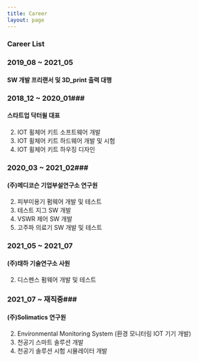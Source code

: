 ```yaml
---
title: Career
layout: page
---
```


### Career List ###


### 2019_08 ~ 2021_05 ###

#### SW 개발 프리랜서 및 3D_print 출력 대행 ####

### 2018_12 ~ 2020_01###

#### 스타트업 닥터윌 대표 ####
2. IOT 휠체어 키트 소프트웨어 개발
3. IOT 휠체어 키트 하드웨어 개발 및 시험
4. IOT 휠체어 키트 하우징 디자인

### 2020_03 ~ 2021_02###

#### (주)메디코슨 기업부설연구소 연구원 ####
2. 피부미용기 펌웨어 개발 및 테스트
3. 테스트 지그 SW 개발
4. VSWR 제어 SW 개발
5. 고주파 의료기 SW 개발 및 테스트

### 2021_05 ~ 2021_07 ###

#### (주)태하 기술연구소 사원 ####
2. 디스펜스 펌웨어 개발 및 테스트

### 2021_07 ~ 재직중###

#### (주)Solimatics 연구원 ####
2. Environmental Monitoring System (환경 모니터링 IOT 기기 개발)
3. 천공기 스마트 솔루션 개발
4. 천공기 솔루션 시험 시뮬레이터 개발